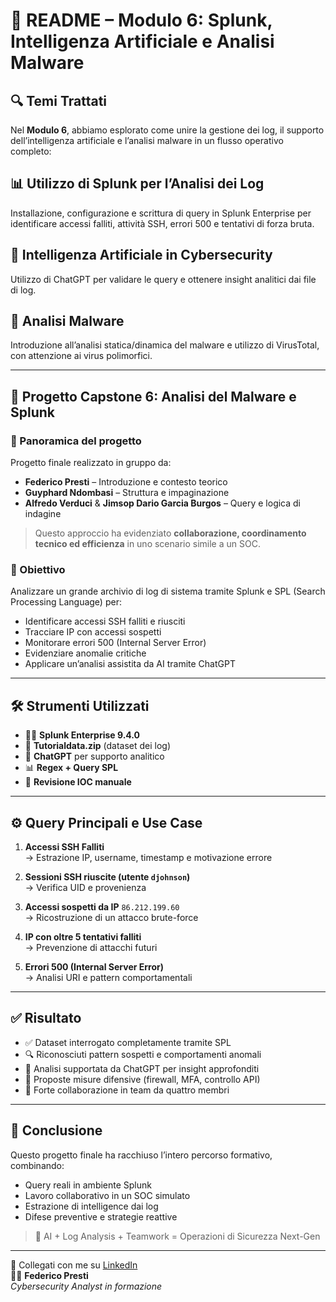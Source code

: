 # 🔐 README – Modulo 6: Splunk, Intelligenza Artificiale e Analisi Malware

## 🔍 Temi Trattati

Nel **Modulo 6**, abbiamo esplorato come unire la gestione dei log, il supporto dell’intelligenza artificiale e l’analisi malware in un flusso operativo completo:

## 📊 Utilizzo di Splunk per l’Analisi dei Log  
Installazione, configurazione e scrittura di query in Splunk Enterprise per identificare accessi falliti, attività SSH, errori 500 e tentativi di forza bruta.

## 🤖 Intelligenza Artificiale in Cybersecurity  
Utilizzo di ChatGPT per validare le query e ottenere insight analitici dai file di log.

## 🧬 Analisi Malware  
Introduzione all’analisi statica/dinamica del malware e utilizzo di VirusTotal, con attenzione ai virus polimorfici.

---

## 📄 Progetto Capstone 6: Analisi del Malware e Splunk

### 📂 Panoramica del progetto

Progetto finale realizzato in gruppo da:
- **Federico Presti** – Introduzione e contesto teorico  
- **Guyphard Ndombasi** – Struttura e impaginazione  
- **Alfredo Verduci** & **Jimsop Dario Garcia Burgos** – Query e logica di indagine

> Questo approccio ha evidenziato **collaborazione, coordinamento tecnico ed efficienza** in uno scenario simile a un SOC.

### 🧠 Obiettivo

Analizzare un grande archivio di log di sistema tramite Splunk e SPL (Search Processing Language) per:

- Identificare accessi SSH falliti e riusciti
- Tracciare IP con accessi sospetti
- Monitorare errori 500 (Internal Server Error)
- Evidenziare anomalie critiche
- Applicare un’analisi assistita da AI tramite ChatGPT

---

## 🛠️ Strumenti Utilizzati

- 🕵️‍♂️ **Splunk Enterprise 9.4.0**
- 📁 **Tutorialdata.zip** (dataset dei log)
- 🤖 **ChatGPT** per supporto analitico
- 📊 **Regex + Query SPL**
- 🧠 **Revisione IOC manuale**

---

## ⚙️ Query Principali e Use Case

1. **Accessi SSH Falliti**  
   → Estrazione IP, username, timestamp e motivazione errore

2. **Sessioni SSH riuscite (utente `djohnson`)**  
   → Verifica UID e provenienza

3. **Accessi sospetti da IP** `86.212.199.60`  
   → Ricostruzione di un attacco brute-force

4. **IP con oltre 5 tentativi falliti**  
   → Prevenzione di attacchi futuri

5. **Errori 500 (Internal Server Error)**  
   → Analisi URI e pattern comportamentali

---

## ✅ Risultato

- ✅ Dataset interrogato completamente tramite SPL
- 🔍 Riconosciuti pattern sospetti e comportamenti anomali
- 🧠 Analisi supportata da ChatGPT per insight approfonditi
- 🔐 Proposte misure difensive (firewall, MFA, controllo API)
- 🤝 Forte collaborazione in team da quattro membri

---

## 🧠 Conclusione

Questo progetto finale ha racchiuso l’intero percorso formativo, combinando:

- Query reali in ambiente Splunk
- Lavoro collaborativo in un SOC simulato
- Estrazione di intelligence dai log
- Difese preventive e strategie reattive

> 🚨 AI + Log Analysis + Teamwork = Operazioni di Sicurezza Next-Gen

---

🔗 Collegati con me su [LinkedIn](https://www.linkedin.com/in/federico-presti/)  
👨‍💻 **Federico Presti**  
*Cybersecurity Analyst in formazione*
